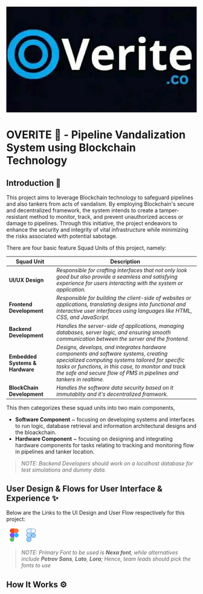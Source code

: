 ![Overrite](./overitelogo.jpg)

# OVERITE 🌌 - Pipeline Vandalization System using Blockchain Technology
## Introduction 🐎

This project aims to leverage Blockchain technology to safeguard pipelines and also tankers from acts of vandalism. By employing Blockchain's secure and decentralized framework, the system intends to create a tamper-resistant method to monitor, track, and prevent unauthorized access or damage to pipelines. Through this initiative, the project endeavors to enhance the security and integrity of vital infrastructure while minimizing the risks associated with potential sabotage.

There are four basic feature Squad Units of this project, namely:

| **Squad Unit** | **Description** |
|---|---|
|**UI/UX Design**| *Responsible for crafting interfaces that not only look good but also provide a seamless and satisfying experience for users interacting with the system or application.* |
|**Frontend Development**| *Responsible for building the client-side of websites or applications, translating designs into functional and interactive user interfaces using languages like HTML, CSS, and JavaScript.* |
|**Backend Development**| *Handles the server-side of applications, managing databases, server logic, and ensuring smooth communication between the server and the frontend.* |
|**Embedded Systems & Hardware**| *Designs, develops, and integrates hardware components and software systems, creating specialized computing systems tailored for specific tasks or functions, in this case, to monitor and track the safe and secure flow of PMS in pipelines and tankers in realtime.* |
|**BlockChain Development**| *Handles the software data security based on it immutablity and it's decentralized framwork.* |

This then categorizes these squad units into two main components,
- **Software Component** ~ focusing on developing systems and interfaces to run logic, database retrieval and information architectural designs and the bloackchain.
- **Hardware Component** ~ focusing on designing and integrating hardware components for tasks relating to tracking and monitoring flow in pipelines and tanker location.

> *NOTE: Backend Developers should work on a localhost database for test simulations and dummy data.*

## User Design & Flows for User Interface & Experience ✨ 
Below are the Links to the UI Design and User Flow respectively for this project:

[![User Design](./icons/icons8-figma-40%20(1).png)](https://www.figma.com/file/01Q5aK5vqgHaMOoN4UWgRr/Special-app?type=design&node-id=189%3A229&mode=design&t=dSQ4A03mTUxff5hX-1) [![User Flow](./icons/icons8-figma-40.png)](https://www.figma.com/file/01Q5aK5vqgHaMOoN4UWgRr/Special-app?type=design&node-id=189%3A229&mode=design&t=dSQ4A03mTUxff5hX-1 )

> *NOTE: Primary Font to be used is **Nexa font**, while alternatives include **Petrov Sans**, **Lato**, **Lora**; Hence, team leads should pick the fonts to use*


## How It Works ⚙
